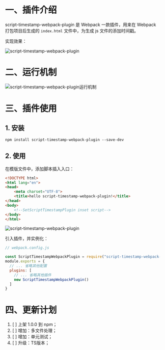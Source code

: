 # 一、插件介绍
script-timestamp-webpack-plugin 是 Webpack 一款插件，用来在 Webpack 打包项目后生成的 `index.html` 文件中，为生成 js 文件的添加时间戳。

实现效果：

![script-timestamp-webpack-plugin](https://blog.pingan8787.com/github/script-timestamp-webpack-plugin%20result.png)


# 二、运行机制

![script-timestamp-webpack-plugin运行机制](https://blog.pingan8787.com/github/script-timestamp-webpack-plugin.png)

# 三、插件使用 

## 1. 安装

```shell
npm install script-timestamp-webpack-plugin --save-dev
```

## 2. 使用

在模版文件中，添加脚本插入入口：

```html
<!DOCTYPE html>
<html lang="en">
<head>
    <meta charset="UTF-8">
    <title>hello script-timestamp-webpack-plugin!</title>
</head>
<body>
    <!--SetScriptTimestampPlugin inset script-->
</body>
</html>
```


![script-timestamp-webpack-plugin](https://blog.pingan8787.com/github/script-timestamp-webpack-plugin%20replace.png)


引入插件，并实例化：
```js
// webpack.config.js

const ScriptTimestampWebpackPlugin = require("script-timestamp-webpack-plugin");
module.exports = {
  // ... 省略其他配置
  plugins: [
    // ... 省略其他插件
    new ScriptTimestampWebpackPlugin()  
  ]
}
```


# 四、更新计划

1. [ ] 上架 1.0.0 到 npm；
2. [ ] 增加：多文件处理；
3. [ ] 增加：单元测试；
4. [ ] 升级：TS版本；
 
